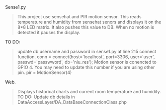 Sense1.py
> This project use sensehat and PIR motion sensor.
> This reads temperature and humidity from sensehat senors and displays it on the 8*8 LED matrix.
> It also pushes this value to DB.
> When no motion is detected it pauses the display.

TO DO:
> update db username and password in sense1.py at line 215 connect function.
	conn = connect(host='localhost',
               port=3306,
               user='user',
               passwd='passwword',
               db='niu_res');
> Motion sensor is conencted to GPIO 4. You may need to update this number if you are using other pin.
				pir = MotionSensor(4)
				
				
Web.
> Displays historical charts and current room temperature and humidity.
TO DO:
> Update db details in DataAccessLayer/DA_DataBaseConnectionClass.php

